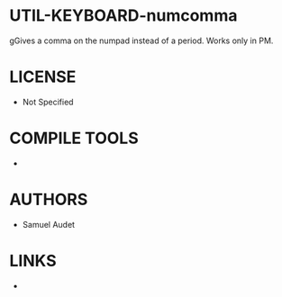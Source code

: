 UTIL-KEYBOARD-numcomma
======================

gGives a comma on the numpad instead of a period.  Works only in PM.

LICENSE
===============
* Not Specified

COMPILE TOOLS
===============
* 

AUTHORS
===============
* Samuel Audet

LINKS
===============
* 
